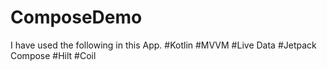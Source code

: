 # ComposeDemo

I have used the following in this App.
#Kotlin
#MVVM
#Live Data
#Jetpack Compose
#Hilt
#Coil
